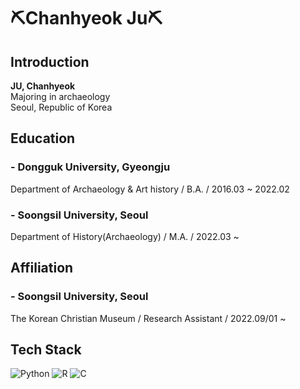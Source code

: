 # ⛏Chanhyeok Ju⛏

## Introduction

**JU, Chanhyeok**<br>
Majoring in archaeology<br>
Seoul, Republic of Korea<br>

## Education

### - Dongguk University, Gyeongju<br>
Department of Archaeology & Art history / B.A. / 2016.03 ~ 2022.02

### - Soongsil University, Seoul<br>
Department of History(Archaeology) / M.A. / 2022.03 ~

## Affiliation

### - Soongsil University, Seoul<br>
The Korean Christian Museum / Research Assistant / 2022.09/01 ~ 

## Tech Stack

![Python](https://img.shields.io/badge/Python-3776AB?style=for-the-badge&logo=python&logoColor=white)
![R](https://img.shields.io/badge/R-276DC3?style=for-the-badge&logo=r&logoColor=white)
![C](https://img.shields.io/badge/C-00599C?style=for-the-badge&logo=c&logoColor=white)

